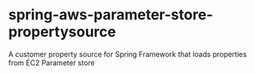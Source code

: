 # spring-aws-parameter-store-propertysource
A customer property source for Spring Framework that loads properties from EC2 Parameter store  
